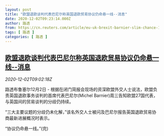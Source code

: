 ```yaml
---
layout: post
title: "欧盟退欧谈判代表巴尼尔称英国退欧贸易协议仍命悬一线--消息"
date: 2020-12-02T09:23:14.000Z
author: 路透
from: https://cn.reuters.com/article/eu-uk-brexit-barnier-slim-chance-1202-idCNKBS28C11S
tags: [ 路透 ]
categories: [ 路透 ]
---
```

<!--1606900994000-->
[欧盟退欧谈判代表巴尼尔称英国退欧贸易协议仍命悬一线--消息](https://cn.reuters.com/article/eu-uk-brexit-barnier-slim-chance-1202-idCNKBS28C11S)
------

<div>
<div><i>2020-12-02T09:02:18Z</i></div><p>路透布鲁塞尔12月2日 - 根据在闭门简报会现场的资深欧盟外交人士说法，欧盟负责英国退欧事务谈判的首席代表巴尼尔(Michel Barnier)周三告知欧盟27国代表，与英国间的贸易谈判的分歧仍持续。</p><p>“三大主要议题的分歧仍未化解，”该名外交人士被问及巴尼尔报告英国退欧贸易协商最新进展概况时表示。</p><p>“协议仍命悬一线。”(完)</p>
</div>
